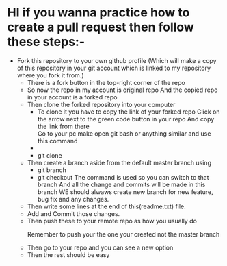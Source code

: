 #  HI if you wanna practice how to create a pull request then follow these steps:- 

<ul>
  <li>
Fork this repository to your own github profile 
  (Which will make a copy of this repository in your git account
    which is linked to my repository where you fork it from.)
    <ul>
      <li>
        There is a fork button in the top-right corner of the repo
      </li>
      <li>
        So now the repo in my account is original repo
        And the copied repo in your account is a forked repo
      </li>
</li>
<li>
  Then clone the forked repository into your computer
  <ul>
    <li>
        To clone it you have to copy the link of your forked repo 
        Click on the arrow next to the green code button in your repo
        And copy the link from there
    </li>
        Go to your pc make open git bash or anything similar and use this command
    <li>
    </li>
    <li>
       git clone <copied_link_here>
    </li>
  </ul>
</li>
<li>
  Then create a branch aside from the default master branch using
  <ul>
    <li>
      git branch <new_branch_name>
    </li>
    <li>
      git checkout <new_branch_name>
      The <git checkout> command is used so you can switch to that branch
      And all the change and commits will be made in this branch
      WE should alwaws create new branch for new feature, bug fix and any changes.
    </li>
  </ul>
</li>
<li>
  Then write some lines at the end of this(readme.txt) file.
</li>
<li>
  Add and Commit those changes.
</li>  
<li>
  Then push these to your remote repo as how you usually do
</li>
<p>
  Remember to push your <new_branch> the one your created not the master branch
</p>
<li>
  Then go to your repo and you can see a new option <Comare & Pull Request>
</li>
<li>
  Then the rest should be easy
</li>

